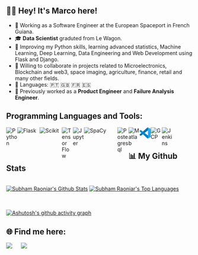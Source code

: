 ## :raising_hand_man: Hey! It's Marco here!
- 👷 Working as a Software Engineer at the European Spaceport in French Guiana.
- 🎓 **Data Scientist** graduted from Le Wagon. 
- 🌱 Improving my Python skills, learning advanced statistics, Machine Learning, Deep Learning, Data Engineering and Web Development using Flask and Django.
- 👯 Willing to collaborate in projects related to Microelectronics, Blockchain and web3, space imaging, agriculture, finance, retail and many other fields.
- 💬 Languages: :portugal: 🇬🇧 🇫🇷 🇪🇸
- 📑 Previously worked as a **Product Engineer** and **Failure Analysis Engineer**.


## Programming Languages and Tools:

<img align="left" alt="Python" width="30px" src="https://upload.wikimedia.org/wikipedia/commons/thumb/c/c3/Python-logo-notext.svg/1200px-Python-logo-notext.svg.png" />
<img align="left" alt="Flask" width="60px" src="https://www.turing.com/blog/wp-content/uploads/2022/01/Django-vs-Flask-1.jpg" />
<img align="left" alt="Scikit" width="60px" src="https://camo.githubusercontent.com/69ce21304adac467a8251181f98932e1785abd9d718cdd8edc78d1abbf2dcb49/68747470733a2f2f75706c6f61642e77696b696d656469612e6f72672f77696b6970656469612f636f6d6d6f6e732f302f30352f5363696b69745f6c6561726e5f6c6f676f5f736d616c6c2e737667" />
<img align="left" alt="Tensor Flow" width="30px" src="https://camo.githubusercontent.com/b861b92581ad5a7b81147073d729eda727f71985d72f3dd198e0afd792a6f9de/68747470733a2f2f7777772e766563746f726c6f676f2e7a6f6e652f6c6f676f732f74656e736f72666c6f772f74656e736f72666c6f772d69636f6e2e737667" />
<img align="left" alt="Jupyter" width="30px" src="https://upload.wikimedia.org/wikipedia/commons/thumb/3/38/Jupyter_logo.svg/883px-Jupyter_logo.svg.png" />
<img align="left" alt="SpaCy" width="90px" src="https://upload.wikimedia.org/wikipedia/commons/thumb/8/88/SpaCy_logo.svg/512px-SpaCy_logo.svg.png" />
<img align="left" alt="Postegresql" width="30px" src="https://upload.wikimedia.org/wikipedia/commons/thumb/2/29/Postgresql_elephant.svg/1200px-Postgresql_elephant.svg.png" />
<img align="left" alt="Matlab" width="30px" src="https://upload.wikimedia.org/wikipedia/commons/thumb/2/21/Matlab_Logo.png/667px-Matlab_Logo.png" />
<img align="left" alt="Visual Studio Code" width="30px" src="https://raw.githubusercontent.com/github/explore/80688e429a7d4ef2fca1e82350fe8e3517d3494d/topics/visual-studio-code/visual-studio-code.png" />
<img align="left" alt="GCP" width="30px" src="https://upload.wikimedia.org/wikipedia/commons/thumb/c/c2/Google-cloud-platform-v2.svg/256px-Google-cloud-platform-v2.svg.png" />
<img align="left" alt="Jenkins" width="30px" src="https://upload.wikimedia.org/wikipedia/commons/e/e9/Jenkins_logo.svg" />
<br/>
<br/>



## 📊 My Github Stats

<br/>
  <a href="https://github.com/macrodrigues/github-readme-stats"><img alt="Subham Raoniar's Github Stats" src="https://github-readme-stats.vercel.app/api?username=macrodrigues&show_icons=true&theme=onedark" /></a>
  <a href="https://github.com/macrodrigues/github-readme-stats"><img alt="Subham Raoniar's Top Languages" src="https://github-readme-stats.vercel.app/api/top-langs/?username=macrodrigues&langs_count=8&count_private=true&layout=compact&theme=react&hide_border=true&bg_color=0D1117" /></a>
<br/>

<br/>
<br/>


[![Ashutosh's github activity graph](https://github-readme-activity-graph.cyclic.app/graph?username=macrodrigues&theme=react-dark)](https://github.com/ashutosh00710/github-readme-activity-graph)

## :globe_with_meridians: Find me here:

<a href = "https://www.linkedin.com/in/marco-rodrigues-74759b8a/"><img src="https://cdn3.iconfinder.com/data/icons/inficons/512/linkedin.png" align="left" width="40px"/></a>
<a href = "https://peakd.com/@macrodrigues"><img src="https://files.peakd.com/file/peakd-hive/jarvie-dev/FFpyGCBj-image.png" align="left" width="40px"/></a>

<br/>
<br/>
<br/>
<br/>

<!--
### :memo: Summary
-- ![GitHub last commit](https://img.shields.io/github/last-commit/macrodrigues/macrodrigues)
--![pv](https://pageview.vercel.app/?github_user=macrodrigues)
-->



<!--
**macrodrigues/macrodrigues** is a ✨ _special_ ✨ repository because its `README.md` (this file) appears on your GitHub profile.

Here are some ideas to get you started:

- 🔭 I’m currently working on ...
- 🌱 I’m currently learning ...
- 👯 I’m looking to collaborate on ...
- 🤔 I’m looking for help with ...
- 💬 Ask me about ...
- 📫 How to reach me: ...
- 😄 Pronouns: ...
- ⚡ Fun fact: ...
-->

